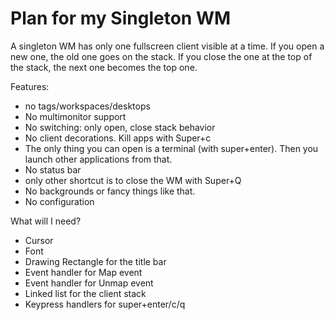 # Plan for my Singleton WM

A singleton WM has only one fullscreen client visible at a time.
If you open a new one, the old one goes on the stack. If you close the one at the top of the stack, the next one becomes the top one.

Features:
* no tags/workspaces/desktops
* No multimonitor support
* No switching: only open, close stack behavior
* No client decorations. Kill apps with Super+c
* The only thing you can open is a terminal (with super+enter). Then you launch other applications from that.
* No status bar
* only other shortcut is to close the WM with Super+Q
* No backgrounds or fancy things like that.
* No configuration

What will I need?
* Cursor
* Font
* Drawing Rectangle for the title bar
* Event handler for Map event
* Event handler for Unmap event
* Linked list for the client stack
* Keypress handlers for super+enter/c/q